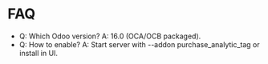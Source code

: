 # FAQ

- Q: Which Odoo version? A: 16.0 (OCA/OCB packaged).
- Q: How to enable? A: Start server with --addon purchase_analytic_tag or install in UI.
